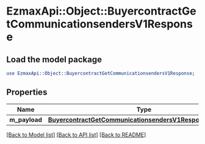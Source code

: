 # EzmaxApi::Object::BuyercontractGetCommunicationsendersV1Response

## Load the model package
```perl
use EzmaxApi::Object::BuyercontractGetCommunicationsendersV1Response;
```

## Properties
Name | Type | Description | Notes
------------ | ------------- | ------------- | -------------
**m_payload** | [**BuyercontractGetCommunicationsendersV1ResponseMPayload**](BuyercontractGetCommunicationsendersV1ResponseMPayload.md) |  | 

[[Back to Model list]](../README.md#documentation-for-models) [[Back to API list]](../README.md#documentation-for-api-endpoints) [[Back to README]](../README.md)


